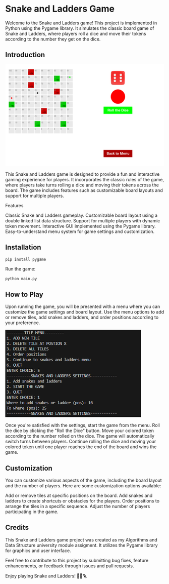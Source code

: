# Snake and Ladders Game

Welcome to the Snake and Ladders game! This project is implemented in Python using the Pygame library. It simulates the classic board game of Snake and Ladders, where players roll a dice and move their tokens according to the number they get on the dice.

## Introduction

![Screenshot](img/play.png)

This Snake and Ladders game is designed to provide a fun and interactive gaming experience for players. It incorporates the classic rules of the game, where players take turns rolling a dice and moving their tokens across the board. The game includes features such as customizable board layouts and support for multiple players.

Features

Classic Snake and Ladders gameplay.
Customizable board layout using a double linked list data structure.
Support for multiple players with dynamic token movement.
Interactive GUI implemented using the Pygame library.
Easy-to-understand menu system for game settings and customization.

## Installation

    pip install pygame

Run the game:

    python main.py

## How to Play

Upon running the game, you will be presented with a menu where you can customize the game settings and board layout.
Use the menu options to add or remove tiles, add snakes and ladders, and order positions according to your preference.

![Screenshot](img/settings.png)

Once you're satisfied with the settings, start the game from the menu.
Roll the dice by clicking the "Roll the Dice" button.
Move your colored token according to the number rolled on the dice.
The game will automatically switch turns between players.
Continue rolling the dice and moving your colored token until one player reaches the end of the board and wins the game.

## Customization

You can customize various aspects of the game, including the board layout and the number of players. Here are some customization options available:

Add or remove tiles at specific positions on the board.
Add snakes and ladders to create shortcuts or obstacles for the players.
Order positions to arrange the tiles in a specific sequence.
Adjust the number of players participating in the game.

## Credits

This Snake and Ladders game project was created as my Algorithms and Data Structure university module assigment. It utilizes the Pygame library for graphics and user interface.

Feel free to contribute to this project by submitting bug fixes, feature enhancements, or feedback through issues and pull requests.

Enjoy playing Snake and Ladders! 🎲🐍🪜
